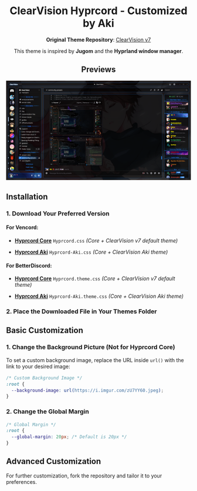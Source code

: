 <div align="center">

# ClearVision Hyprcord - Customized by Aki

**Original Theme Repository**: [ClearVision v7](https://github.com/ClearVision/ClearVision-v7)

This theme is inspired by **Jugom** and the **Hyprland window manager**.

## Previews

![Hyprcord](Screenshots/hyprcord.png)

</div>

## Installation

### 1. Download Your Preferred Version

#### **For Vencord:**

- **[Hyprcord Core](https://getbricked.github.io/Hyprcord/Hyprcord.css)** `Hyprcord.css`
  _(Core + ClearVision v7 default theme)_

- **[Hyprcord Aki](https://getbricked.github.io/Hyprcord/Hyprcord-Aki.css)** `Hyprcord-Aki.css`
  _(Core + ClearVision Aki theme)_

#### **For BetterDiscord:**

- **[Hyprcord Core](https://getbricked.github.io/Hyprcord/Hyprcord.theme.css)** `Hyprcord.theme.css`
  _(Core + ClearVision v7 default theme)_

- **[Hyprcord Aki](https://getbricked.github.io/Hyprcord/Hyprcord-Aki.theme.css)** `Hyprcord-Aki.theme.css`
  _(Core + ClearVision Aki theme)_

### 2. Place the Downloaded File in Your Themes Folder

## Basic Customization

### 1. Change the Background Picture (Not for **Hyprcord Core**)

To set a custom background image, replace the URL inside `url()` with the link to your desired image:

```css
/* Custom Background Image */
:root {
  --background-image: url(https://i.imgur.com/zU7YY60.jpeg);
}
```

### 2. Change the Global Margin

```css
/* Global Margin */
:root {
  --global-margin: 20px; /* Default is 20px */
}
```

## Advanced Customization

For further customization, fork the repository and tailor it to your preferences.
